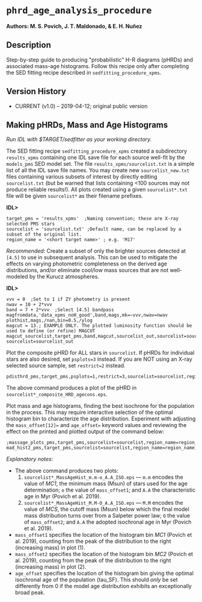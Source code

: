 # `phrd_age_analysis_procedure`

**Authors: M. S. Povich, J. T. Maldonado, & E. H. Nuñez**

## Description

Step-by-step guide to producing "probabilistic" H-R diagrams (pHRDs) and associated mass-age histograms. Follow this recipe only after completing the SED fitting recipe described in `sedfitting_procedure_xpms`.

## Version History
* CURRENT (v1.0) – 2019-04-12; original public version


## Making pHRDs, Mass and Age Histograms

*Run IDL with $TARGET/sedfitter as your working directory.*
	
The SED fitting recipe `sedfitting_procedure_xpms` created a subdirectory `results_xpms` containing one IDL save file for each source well-fit by the `models_pms` SED model set. The file `results_xpms/sourcelist.txt` is a simple list of all the IDL save file names. You may create new `sourcelist_new.txt` files containing various subsets of interest by directly editing `sourcelist.txt` (but be warned that lists containing <100 sources may not produce reliable results!). All plots created using a given `sourcelist*.txt` file will be given
`sourcelist*` as their filename prefixes.

**IDL>**

  	target_pms = 'results_xpms'  ;Naming convention; these are X-ray selected PMS stars
  	sourcelist = 'sourcelist.txt' ;Default name, can be replaced by a subset of the original list.
  	region_name = '<short target name>' ; e.g. 'M17'

*Recommended:* Create a subset of only the brighter sources detected at `[4.5]` to use in subsequent analysis. This can be used to mitigate the effects on varying photometric completeness on the derived age distributions, and/or eliminate cool/low mass sources that are not well-modeled by the Kurucz atmospheres.

**IDL>**

	vvv = 0  ;Set to 1 if ZY photometry is present
	nwav = 10 + 2*vvv
	band = 7 + 2*vvv  ;Select [4.5] bandpass
	magfromdata,'data_xpms_noH_good',band,mags,mk=~vvv,nwav=nwav
	plothist,mags,/nan,bin=0.5,/ylog
	magcut = 13.; EXAMPLE ONLY. The plotted luminosity function should be used to define (or refine) MAGCUT 
	magcut_sourcelist,target_pms,band,magcut,sourcelist_out,sourcelist=sourcelist,mk=~vvv,nwav=nwav
	sourcelist=sourcelist_out

Plot the composite pHRD for ALL stars in `sourcelist`. 
If pHRDs for individual stars are also desired, set `psplots=3` instead.
If you are NOT using an X-ray selected source sample, set `restrict=2` instead.
	
  	pdisthrd_pms,target_pms,psplots=1,restrict=3,sourcelist=sourcelist,region_name=region_name

The above command produces a plot of the pHRD in `sourcelist*_composite_HRD_agecons.eps`.

Plot mass and age histograms, finding the best isochrone for the population in the process. This may require interactive selection of the optimal histogram bin to characterize the age distribution. Experiment with adjusting the `mass_offset[12]=` and `age_offset=` keyword values and reviewing the effect on the printed and plotted output of the command below:

  	;massage_plots_pms,target_pms,sourcelist=sourcelist,region_name=region_name,mass_offset1=0,mass_offset2=0,age_offset=0
	mad_hist2_pms,target_pms,sourcelist=sourcelist,region_name=region_name,restrict=3,offset=0,age_offset=0;,mplotmin=0.8

*Explanatory notes:*
* The above command produces two plots: 
	1. `sourcelist*_MassAgeHist_m.m-o_A.A_ISO.eps` — `m.m` encodes the value of *MC1*, the minimum mass (Msun) of stars used for the age determination; `o` the value of `mass_offset1`; and `A.A` the characteristic age in Myr (Povich et al. 2019).
	1. `sourcelist*_MassAgeHist_M.M-O_A.A_ISO.eps` — `M.M` encodes the value of *MCS*, the cutoff mass (Msun) below which the final model mass distribution turns over from a Salpeter power law; `O` the value of `mass_offset2`; and `A.A` the adopted isochronal age in Myr (Povich et al. 2019).
* `mass_offset1` specifies the location of the histogram bin *MC1* (Povich et al. 2019), counting from the peak of the distribution to the right (increasing mass) in plot (1).
* `mass_offset2` specifies the location of the histogram bin *MC2* (Povich et al. 2019), counting from the peak of the distribution to the right (increasing mass) in plot (2).
* `age_offset` specifies the location of the histogram bin giving the optimal isochronal age of the population (tau_SF). This should *only* be set differently from 0 if the model age distribution exhibits an exceptionally broad peak.


